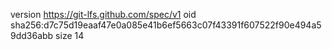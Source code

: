 version https://git-lfs.github.com/spec/v1
oid sha256:d7c75d19eaaf47e0a085e41b6ef5663c07f43391f607522f90e494a59dd36abb
size 14
